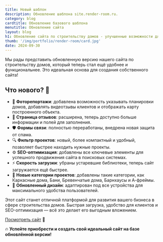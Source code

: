 ```yaml
---
title: Новый шаблон
description: Обновление шаблона site.render-room.ru.
category: blog
cardtitle: Обновление базового шаблона
menutitle: Обновление сайта
layout: blog
h1: Обновление сайта по строительству домов - улучшенные возможности для вашего бизнеса! 🎉
thumb: '/img/portfolio/render-room/card.jpg'
date: 2024-09-30
---
```


Мы рады представить обновленную версию нашего сайта по строительству домов, который теперь стал ещё удобнее и функциональнее. Это идеальная основа для создания собственного сайта!

## Что нового? 🚀

- 📸 **Фоторепортажи**: добавлена возможность указывать планировки домов, добавлять видеотзывы клиентов и отображать карту построенного объекта.
- 💬 **Страница отзывов**: расширена, теперь доступно больше информации и полей для заполнения.
- 🛡️ **Формы связи**: полностью переработаны, внедрена новая защита от спама.
- 🔍 **Фильтр проектов**: новый, более компактный и удобный, позволяет быстрее находить нужные проекты.
- ⚙️ **SEO-оптимизация**: добавлены все ключевые элементы для успешного продвижения сайта в поисковых системах.
- ⚡ **Скорость загрузки**: убраны устаревшие библиотеки, теперь сайт загружается ещё быстрее.
- 🏡 **Новые категории проектов**: добавлены такие категории, как Каркасные дома, Бани, Бревенчатые дома, Барнхаусы и А-фреймы.
- 🎨 **Обновленный дизайн**: адаптирован под все устройства для максимального удобства пользователей.

Этот сайт станет отличной платформой для развития вашего бизнеса в сфере строительства домов. Быстрая загрузка, удобство для клиентов и SEO-оптимизация — всё это делает его выгодным вложением.

[Посмотреть сайт](https://site.render-room.ru/) 🚀

🔥 **Успейте приобрести и создать свой идеальный сайт на базе обновлённой версии!**
